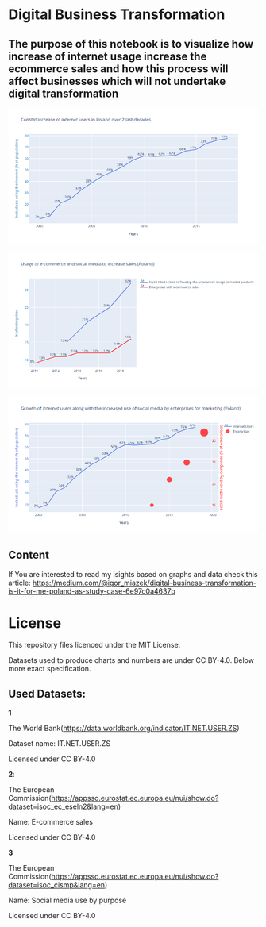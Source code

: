 # Digital Business Transformation

## The purpose of this notebook is to visualize how increase of internet usage increase the ecommerce sales and how this process will affect businesses which will not undertake digital transformation

![alt text](https://github.com/IOR88/DigitalBusinessTransformation/blob/master/image1.png)

![alt text](https://github.com/IOR88/DigitalBusinessTransformation/blob/master/image2.png)

![alt text](https://github.com/IOR88/DigitalBusinessTransformation/blob/master/image3.png)

## Content
If You are interested to read my isights based on graphs and data check this article:
https://medium.com/@igor_miazek/digital-business-transformation-is-it-for-me-poland-as-study-case-6e97c0a4637b

# License
This repository files licenced under the MIT License.

Datasets used to produce charts and numbers are under CC BY-4.0. Below more exact specification.

## Used Datasets:

**1**

The World Bank(https://data.worldbank.org/indicator/IT.NET.USER.ZS)

Dataset name: IT.NET.USER.ZS

Licensed under CC BY-4.0

**2**:

The European Commission(https://appsso.eurostat.ec.europa.eu/nui/show.do?dataset=isoc_ec_eseln2&lang=en)

Name: E-commerce sales

Licensed under CC BY-4.0

**3**

The European Commission(https://appsso.eurostat.ec.europa.eu/nui/show.do?dataset=isoc_cismp&lang=en)

Name:  Social media use by purpose

Licensed under CC BY-4.0
